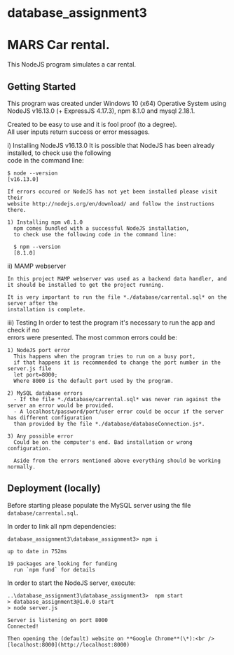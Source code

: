 # database_assignment3
# MARS Car rental.

This NodeJS program simulates a car rental. <br />

## Getting Started

This program was created under Windows 10 (x64) Operative System using <br />
NodeJS v16.13.0 (+ ExpressJS 4.17.3), npm 8.1.0 and mysql 2.18.1.

Created to be easy to use and it is fool proof (to a degree).<br />
All user inputs return success or error messages.<br />

i) Installing NodeJS v16.13.0
It is possible that NodeJS has been already installed, to check use the following <br />
code in the command line:

    $ node --version
    [v16.13.0]

    If errors occured or NodeJS has not yet been installed please visit their
    website http://nodejs.org/en/download/ and follow the instructions there.

    1) Installing npm v8.1.0
      npm comes bundled with a successful NodeJS installation,
      to check use the following code in the command line:

      $ npm --version
      [8.1.0]

ii) MAMP webserver

    In this project MAMP webserver was used as a backend data handler, and it should be installed to get the project running.

    It is very important to run the file *./database/carrental.sql* on the server after the
    installation is complete.

iii) Testing
In order to test the program it's necessary to run the app and check if no <br />
errors were presented. The most common errors could be:

    1) NodeJS port error
      This happens when the program tries to run on a busy port,
      if that happens it is recommended to change the port number in the server.js file
      let port=8000;
      Where 8000 is the default port used by the program.

    2) MySQL database errors
      - If the file *./database/carrental.sql* was never ran against the server an error would be provided.
      - A localhost/password/port/user error could be occur if the server has different configuration
      than provided by the file *./database/databaseConnection.js*.

    3) Any possible error
      Could be on the computer's end. Bad installation or wrong configuration.

      Aside from the errors mentioned above everything should be working normally.

## Deployment (locally)

Before starting please populate the MySQL server using the file `database/carrental.sql`.

In order to link all npm dependencies:

```
database_assignment3\database_assignment3> npm i

up to date in 752ms

19 packages are looking for funding
  run `npm fund` for details
```

In order to start the NodeJS server, execute:

```
..\database_assignment3\database_assignment3>  npm start
> database_assignment3@1.0.0 start
> node server.js

Server is listening on port 8000
Connected!

Then opening the (default) website on **Google Chrome**(\*):<br />
[localhost:8000](http://localhost:8000)






 
